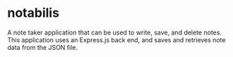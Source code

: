 # notabilis
A note taker application that can be used to write, save, and delete notes. This application uses an Express.js back end, and saves and retrieves note data from the JSON file.
